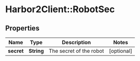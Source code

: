 # Harbor2Client::RobotSec

## Properties
Name | Type | Description | Notes
------------ | ------------- | ------------- | -------------
**secret** | **String** | The secret of the robot | [optional] 


